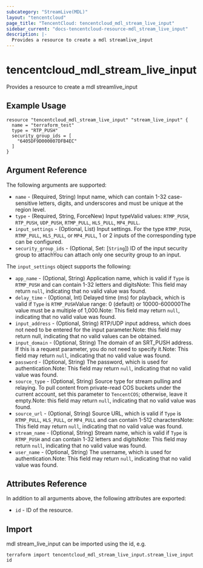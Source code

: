```yaml
---
subcategory: "StreamLive(MDL)"
layout: "tencentcloud"
page_title: "TencentCloud: tencentcloud_mdl_stream_live_input"
sidebar_current: "docs-tencentcloud-resource-mdl_stream_live_input"
description: |-
  Provides a resource to create a mdl streamlive_input
---
```


# tencentcloud_mdl_stream_live_input

Provides a resource to create a mdl streamlive_input

## Example Usage

```hcl
resource "tencentcloud_mdl_stream_live_input" "stream_live_input" {
  name = "terraform_test"
  type = "RTP_PUSH"
  security_group_ids = [
    "6405DF9D000007DFB4EC"
  ]
}
```

## Argument Reference

The following arguments are supported:

* `name` - (Required, String) Input name, which can contain 1-32 case-sensitive letters, digits, and underscores and must be unique at the region level.
* `type` - (Required, String, ForceNew) Input typeValid values: `RTMP_PUSH`, `RTP_PUSH`, `UDP_PUSH`, `RTMP_PULL`, `HLS_PULL`, `MP4_PULL`.
* `input_settings` - (Optional, List) Input settings. For the type `RTMP_PUSH`, `RTMP_PULL`, `HLS_PULL`, or `MP4_PULL`, 1 or 2 inputs of the corresponding type can be configured.
* `security_group_ids` - (Optional, Set: [`String`]) ID of the input security group to attachYou can attach only one security group to an input.

The `input_settings` object supports the following:

* `app_name` - (Optional, String) Application name, which is valid if `Type` is `RTMP_PUSH` and can contain 1-32 letters and digitsNote: This field may return `null`, indicating that no valid value was found.
* `delay_time` - (Optional, Int) Delayed time (ms) for playback, which is valid if `Type` is `RTMP_PUSH`Value range: 0 (default) or 10000-600000The value must be a multiple of 1,000.Note: This field may return `null`, indicating that no valid value was found.
* `input_address` - (Optional, String) RTP/UDP input address, which does not need to be entered for the input parameter.Note: this field may return null, indicating that no valid values can be obtained.
* `input_domain` - (Optional, String) The domain of an SRT_PUSH address. If this is a request parameter, you do not need to specify it.Note: This field may return `null`, indicating that no valid value was found.
* `password` - (Optional, String) The password, which is used for authentication.Note: This field may return `null`, indicating that no valid value was found.
* `source_type` - (Optional, String) Source type for stream pulling and relaying. To pull content from private-read COS buckets under the current account, set this parameter to `TencentCOS`; otherwise, leave it empty.Note: this field may return `null`, indicating that no valid value was found.
* `source_url` - (Optional, String) Source URL, which is valid if `Type` is `RTMP_PULL`, `HLS_PULL`, or `MP4_PULL` and can contain 1-512 charactersNote: This field may return `null`, indicating that no valid value was found.
* `stream_name` - (Optional, String) Stream name, which is valid if `Type` is `RTMP_PUSH` and can contain 1-32 letters and digitsNote: This field may return `null`, indicating that no valid value was found.
* `user_name` - (Optional, String) The username, which is used for authentication.Note: This field may return `null`, indicating that no valid value was found.

## Attributes Reference

In addition to all arguments above, the following attributes are exported:

* `id` - ID of the resource.



## Import

mdl stream_live_input can be imported using the id, e.g.

```
terraform import tencentcloud_mdl_stream_live_input.stream_live_input id
```

